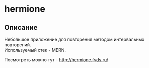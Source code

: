 # hermione

## Описание

Небольшое приложение для повторения методом интервальных повторений.  
Используемый стек - MERN.

Посмотреть можно тут - <http://hermione.fvds.ru/>
